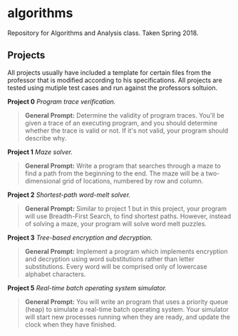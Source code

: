 # algorithms
Repository for Algorithms and Analysis class. Taken Spring 2018.

## Projects
All projects usually have included a template for certain files from the professor that is modified according to his specifications. All projects are tested using mutiple test cases and run against the professors soltuion. 

**Project 0** 
*Program trace verification.*
>**General Prompt:** Determine the validity of program traces. You'll be given a trace of an executing program, and you should determine whether the trace is valid or not. If it's not valid, your program should describe why.
>
**Project 1**
*Maze solver.*
>**General Prompt:** Write a program that searches through a maze to find a path from the beginning to the end. The maze will be a two-dimensional grid of locations, numbered by row and column.

**Project 2**
*Shortest-path word-melt solver.*
>**General Prompt:** Similar to project 1 but in this project, your program will use  Breadth-First Search, to find shortest paths. However, instead of solving a maze, your program will solve word melt puzzles. 

**Project 3**
*Tree-based encryption and decryption.*
>**General Prompt:** 
Implement a program which implements encryption and decryption using word substitutions rather than letter substitutions. Every word will be comprised only of lowercase alphabet characters.

**Project 5**
*Real-time batch operating system simulator.*
>**General Prompt:** You will write an program that uses a priority queue (heap) to simulate a real-time batch operating system. Your simulator will start new processes running when they are ready, and update the clock when they have finished. 